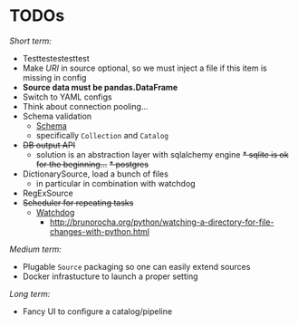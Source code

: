# TODOs

*Short term:*

* Testtestestesttest
* Make _URI_ in source optional, so we must inject a file if this item is missing in config
* **Source data must be pandas.DataFrame**
* Switch to YAML configs
* Think about connection pooling...
* Schema validation
  * [Schema](https://github.com/keleshev/schema)
  * specifically `Collection` and `Catalog`
* ~~DB output API~~
  * solution is an abstraction layer with sqlalchemy engine
    ~~* sqlite is ok for the beginning...~~
    ~~* postgres~~
* DictionarySource, load a bunch of files
  * in particular in combination with watchdog
* RegExSource
* ~~Scheduler for repeating tasks~~
  * [Watchdog](https://pypi.org/project/watchdog/)
    * http://brunorocha.org/python/watching-a-directory-for-file-changes-with-python.html

*Medium term:*

* Plugable ``Source`` packaging so one can easily extend sources
* Docker infrastucture to launch a proper setting

*Long term:*

* Fancy UI to configure a catalog/pipeline
